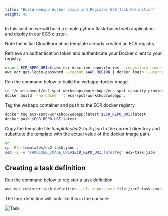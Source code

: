 ```yaml
---
title: "Build webapp docker image and Register ECS Task Definition"
weight: 45
---
```

In this section we will build a simple python flask-based web application and deploy in our ECS cluster.

Note the initial CloudFormation template already created an ECR registry.  

Retrieve an authentication token and authenticate your Docker client to your registry.

```bash
export ECR_REPO_URI=$(aws ecr describe-repositories --repository-names ecs-spot-workshop/webapp | jq -r '.repositories[0].repositoryUri')
aws ecr get-login-password --region $AWS_REGION | docker login --username AWS --password-stdin $ECR_REPO_URI
```

Run the command below to build the webapp docker image.

```bash
cd ~/environment/ec2-spot-workshops/workshops/ecs-spot-capacity-providers/webapp/
docker build --no-cache  -t ecs-spot-workshop/webapp .
```

Tag the webapp container and push to the ECR docker registry

```bash
docker tag ecs-spot-workshop/webapp:latest $ECR_REPO_URI:latest
docker push $ECR_REPO_URI:latest
```

Copy the template file *templates/ec2-task.json* to the current directory and substitute the template with the actual value of the docker image path.

```bash
cd ..
cp -Rfp templates/ec2-task.json .
sed -i -e "s#DOCKER_IMAGE_URI#$ECR_REPO_URI:latest#g" ec2-task.json
```

## Creating a task definition

Run the command below to register a task definition

```bash
aws ecs register-task-definition --cli-input-json file://ec2-task.json
```
The task definition will look like this in the console:

![Task](/images/ecs-spot-capacity-providers/task1.png)